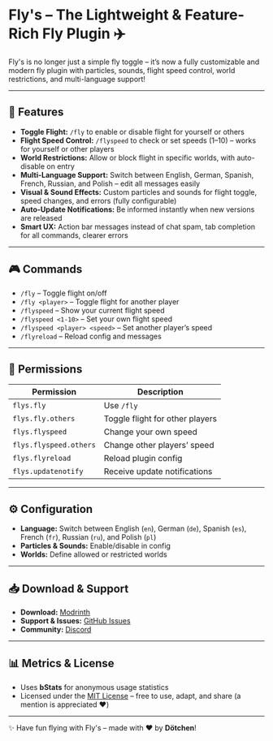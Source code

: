 # Fly's – The Lightweight & Feature-Rich Fly Plugin ✈️  

Fly's is no longer just a simple fly toggle – it’s now a fully customizable and modern fly plugin with particles, sounds, flight speed control, world restrictions, and multi-language support!  

---

## 🚀 Features  

- **Toggle Flight:** `/fly` to enable or disable flight for yourself or others  
- **Flight Speed Control:** `/flyspeed` to check or set speeds (1–10) – works for yourself or other players  
- **World Restrictions:** Allow or block flight in specific worlds, with auto-disable on entry  
- **Multi-Language Support:** Switch between English, German, Spanish, French, Russian, and Polish – edit all messages easily  
- **Visual & Sound Effects:** Custom particles and sounds for flight toggle, speed changes, and errors (fully configurable)  
- **Auto-Update Notifications:** Be informed instantly when new versions are released  
- **Smart UX:** Action bar messages instead of chat spam, tab completion for all commands, clearer errors  

---

## 🎮 Commands  

- `/fly` – Toggle flight on/off  
- `/fly <player>` – Toggle flight for another player  
- `/flyspeed` – Show your current flight speed  
- `/flyspeed <1-10>` – Set your own flight speed  
- `/flyspeed <player> <speed>` – Set another player’s speed  
- `/flyreload` – Reload config and messages  

---

## 🔐 Permissions  

| Permission | Description |
|------------|-------------|
| `flys.fly` | Use `/fly` |
| `flys.fly.others` | Toggle flight for other players |
| `flys.flyspeed` | Change your own speed |
| `flys.flyspeed.others` | Change other players’ speed |
| `flys.flyreload` | Reload plugin config |
| `flys.updatenotify` | Receive update notifications |

---

## ⚙️ Configuration  

- **Language:** Switch between English (`en`), German (`de`), Spanish (`es`), French (`fr`), Russian (`ru`), and Polish (`pl`)  
- **Particles & Sounds:** Enable/disable in config  
- **Worlds:** Define allowed or restricted worlds  

---

## 📥 Download & Support  

- **Download:** [Modrinth](https://modrinth.com/plugin/flys)  
- **Support & Issues:** [GitHub Issues](https://github.com/Dotta4You/Flys/issues)  
- **Community:** [Discord](https://discord.gg/PfQTqhfjgA)  

---

## 📊 Metrics & License  

- Uses **bStats** for anonymous usage statistics  
- Licensed under the [MIT License](https://opensource.org/licenses/MIT) – free to use, adapt, and share (a mention is appreciated ❤️)  

---

✨ Have fun flying with Fly's – made with ❤️ by **Dötchen**!  
